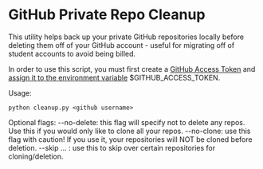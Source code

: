 # GitHub Private Repo Cleanup

This utility helps back up your private GitHub repositories locally before deleting them off of your GitHub account - useful for migrating off of student accounts to avoid being billed.

In order to use this script, you must first create a [GitHub Access Token](https://help.github.com/articles/creating-a-personal-access-token-for-the-command-line/) and [assign it to the environment variable](https://askubuntu.com/questions/58814/how-do-i-add-environment-variables)  $GITHUB_ACCESS_TOKEN.

Usage:

    python cleanup.py <github username>

Optional flags:
    --no-delete: this flag will specify not to delete any repos. Use this if you would only like to clone all your repos.
    --no-clone: use this flag with caution! If you use it, your repositories will NOT be cloned before deletion.
    --skip <repo1> <repo2> <repo3> ... : use this to skip over certain repositories for cloning/deletion.
